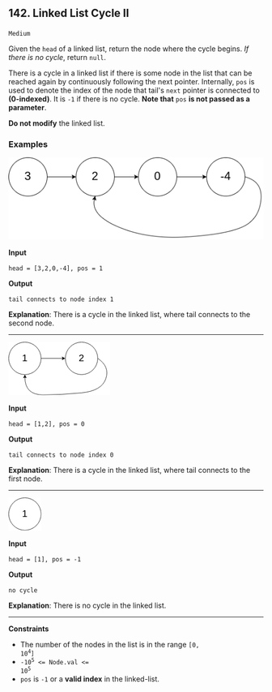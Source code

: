 ## 142. Linked List Cycle II

`Medium`

Given the `head` of a linked list, return the node where the cycle begins. *If there is no cycle*, return `null`.

There is a cycle in a linked list if there is some node in the list that can be reached again by continuously following the next pointer. Internally, `pos` is used to denote the index of the node that tail's `next` pointer is connected to **(0-indexed)**. It is `-1` if there is no cycle. **Note that** `pos` **is not passed as a parameter**.

**Do not modify** the linked list.

### Examples

![Circular Linked List](circularlinkedlist.png)

**Input**
```
head = [3,2,0,-4], pos = 1
```

**Output**
```
tail connects to node index 1
```

**Explanation**: There is a cycle in the linked list, where tail connects to the second node.


---

![Circular Linked List](circularlinkedlist_test2.png)

**Input**
```
head = [1,2], pos = 0
```

**Output**
```
tail connects to node index 0
```

**Explanation**: There is a cycle in the linked list, where tail connects to the first node.

---

![Circular Linked List](circularlinkedlist_test3.png)

**Input**
```
head = [1], pos = -1
```

**Output**
```
no cycle
```

**Explanation**: There is no cycle in the linked list.

---

**Constraints**
* The number of the nodes in the list is in the range <code>[0, 10<sup>4</sup>]</code>
* <code>-10<sup>5</sup> <= Node.val <= 10<sup>5</sup></code>
* <code>pos</code> is `-1` or a **valid index** in the linked-list.